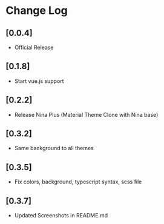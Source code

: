 # Change Log

## [0.0.4]

- Official Release

## [0.1.8]

- Start vue.js support

## [0.2.2]

- Release Nina Plus (Material Theme Clone with Nina base)

## [0.3.2]

- Same background to all themes

## [0.3.5]

- Fix colors, background, typescript syntax, scss file

## [0.3.7]

- Updated Screenshots in README.md
